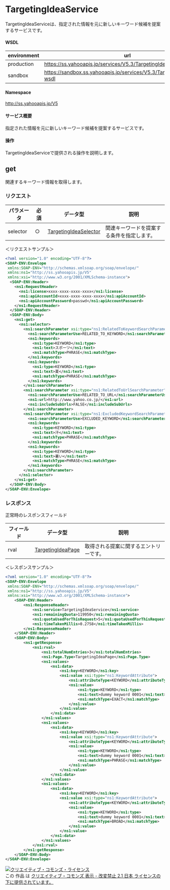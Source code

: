 # TargetingIdeaService
TargetingIdeaServiceは、指定された情報を元に新しいキーワード候補を提案するサービスです。
#### WSDL
| environment | url |
|---|---|
| production  | https://ss.yahooapis.jp/services/V5.3/TargetingIdeaService?wsdl|
| sandbox  | https://sandbox.ss.yahooapis.jp/services/V5.3/TargetingIdeaService?wsdl|
#### Namespace
http://ss.yahooapis.jp/V5
#### サービス概要
指定された情報を元に新しいキーワード候補を提案するサービスです。
#### 操作
TargetingIdeaServiceで提供される操作を説明します。
## get

関連するキーワード情報を取得します。

### リクエスト
| パラメータ | 必須 | データ型 | 説明 | 
|---|---|---|---|
| selector | ○ | [TargetingIdeaSelector](../data/TargetingIdeaSelector.md) | 関連キーワードを提案する条件を指定します。 | 
＜リクエストサンプル＞
```xml
<?xml version="1.0" encoding="UTF-8"?>
<SOAP-ENV:Envelope 
 xmlns:SOAP-ENV="http://schemas.xmlsoap.org/soap/envelope/" 
 xmlns:ns1="http://ss.yahooapis.jp/V5" 
 xmlns:xsi="http://www.w3.org/2001/XMLSchema-instance">
  <SOAP-ENV:Header>
    <ns1:RequestHeader>
      <ns1:license>xxxx-xxxx-xxxx-xxxx</ns1:license>
      <ns1:apiAccountId>xxxx-xxxx-xxxx-xxxx</ns1:apiAccountId>
      <ns1:apiAccountPassword>passwd</ns1:apiAccountPassword>
    </ns1:RequestHeader>
  </SOAP-ENV:Header>
  <SOAP-ENV:Body>
    <ns1:get>
      <ns1:selector>
        <ns1:searchParameter xsi:type="ns1:RelatedToKeywordSearchParameter">
          <ns1:searchParameterUse>RELATED_TO_KEYWORD</ns1:searchParameterUse>
          <ns1:keywords>
            <ns1:type>KEYWORD</ns1:type>
            <ns1:text>スポーツ</ns1:text>
            <ns1:matchType>PHRASE</ns1:matchType>
          </ns1:keywords>
          <ns1:keywords>
            <ns1:type>KEYWORD</ns1:type>
            <ns1:text>夏</ns1:text>
            <ns1:matchType>PHRASE</ns1:matchType>
          </ns1:keywords>
        </ns1:searchParameter>
        <ns1:searchParameter xsi:type="ns1:RelatedToUrlSearchParameter">
          <ns1:searchParameterUse>RELATED_TO_URL</ns1:searchParameterUse>
          <ns1:url>http://www.yahoo.co.jp/</ns1:url>
          <ns1:includeSubUrls>FALSE</ns1:includeSubUrls>
        </ns1:searchParameter>
        <ns1:searchParameter xsi:type="ns1:ExcludedKeywordSearchParameter">
          <ns1:searchParameterUse>EXCLUDED_KEYWORD</ns1:searchParameterUse>
          <ns1:keywords>
            <ns1:type>KEYWORD</ns1:type>
            <ns1:text>汗</ns1:text>
            <ns1:matchType>PHRASE</ns1:matchType>
          </ns1:keywords>
          <ns1:keywords>
            <ns1:type>KEYWORD</ns1:type>
            <ns1:text>暑い</ns1:text>
            <ns1:matchType>PHRASE</ns1:matchType>
          </ns1:keywords>
        </ns1:searchParameter>
      </ns1:selector>
    </ns1:get>
  </SOAP-ENV:Body>
</SOAP-ENV:Envelope>
```
### レスポンス
正常時のレスポンスフィールド

| フィールド | データ型 | 説明 | 
|---|---|---|
| rval | [TargetingIdeaPage](../data/TargetingIdeaPage.md) | 取得される提案に関するエントリーです。 | 
＜レスポンスサンプル＞
```xml
<?xml version="1.0" encoding="UTF-8"?>
<SOAP-ENV:Envelope 
 xmlns:SOAP-ENV="http://schemas.xmlsoap.org/soap/envelope/" 
 xmlns:ns1="http://ss.yahooapis.jp/V5" 
 xmlns:xsi="http://www.w3.org/2001/XMLSchema-instance">
    <SOAP-ENV:Header>
        <ns1:ResponseHeader>
            <ns1:service>TargetingIdeaService</ns1:service>
            <ns1:remainingQuota>119950</ns1:remainingQuota>
            <ns1:quotaUsedForThisRequest>5</ns1:quotaUsedForThisRequest>
            <ns1:timeTakenMillis>0.2758</ns1:timeTakenMillis>
        </ns1:ResponseHeader>
    </SOAP-ENV:Header>
    <SOAP-ENV:Body>
        <ns1:getResponse>
            <ns1:rval>
                <ns1:totalNumEntries>3</ns1:totalNumEntries>
                <ns1:Page.Type>TargetingIdeaPage</ns1:Page.Type>
                <ns1:values>
                    <ns1:data>
                        <ns1:key>KEYWORD</ns1:key>
                        <ns1:value xsi:type="ns1:KeywordAttribute">
                            <ns1:attributeType>KEYWORD</ns1:attributeType>
                            <ns1:value>
                                <ns1:type>KEYWORD</ns1:type>
                                <ns1:text>dummy keyword 0001</ns1:text>
                                <ns1:matchType>EXACT</ns1:matchType>
                            </ns1:value>
                        </ns1:value>
                    </ns1:data>
                </ns1:values>
                <ns1:values>
                    <ns1:data>
                        <ns1:key>KEYWORD</ns1:key>
                        <ns1:value xsi:type="ns1:KeywordAttribute">
                            <ns1:attributeType>KEYWORD</ns1:attributeType>
                            <ns1:value>
                                <ns1:type>KEYWORD</ns1:type>
                                <ns1:text>dummy keyword 0001</ns1:text>
                                <ns1:matchType>PHRASE</ns1:matchType>
                            </ns1:value>
                        </ns1:value>
                    </ns1:data>
                </ns1:values>
                <ns1:values>
                    <ns1:data>
                        <ns1:key>KEYWORD</ns1:key>
                        <ns1:value xsi:type="ns1:KeywordAttribute">
                            <ns1:attributeType>KEYWORD</ns1:attributeType>
                            <ns1:value>
                                <ns1:type>KEYWORD</ns1:type>
                                <ns1:text>dummy keyword 0001</ns1:text>
                                <ns1:matchType>BROAD</ns1:matchType>
                            </ns1:value>
                        </ns1:value>
                    </ns1:data>
                </ns1:values>
            </ns1:rval>
        </ns1:getResponse>
    </SOAP-ENV:Body>
</SOAP-ENV:Envelope>
```
<a rel="license" href="http://creativecommons.org/licenses/by-nd/2.1/jp/"><img alt="クリエイティブ・コモンズ・ライセンス" style="border-width:0" src="https://i.creativecommons.org/l/by-nd/2.1/jp/88x31.png" /></a><br />この 作品 は <a rel="license" href="http://creativecommons.org/licenses/by-nd/2.1/jp/">クリエイティブ・コモンズ 表示 - 改変禁止 2.1 日本 ライセンスの下に提供されています。</a>
